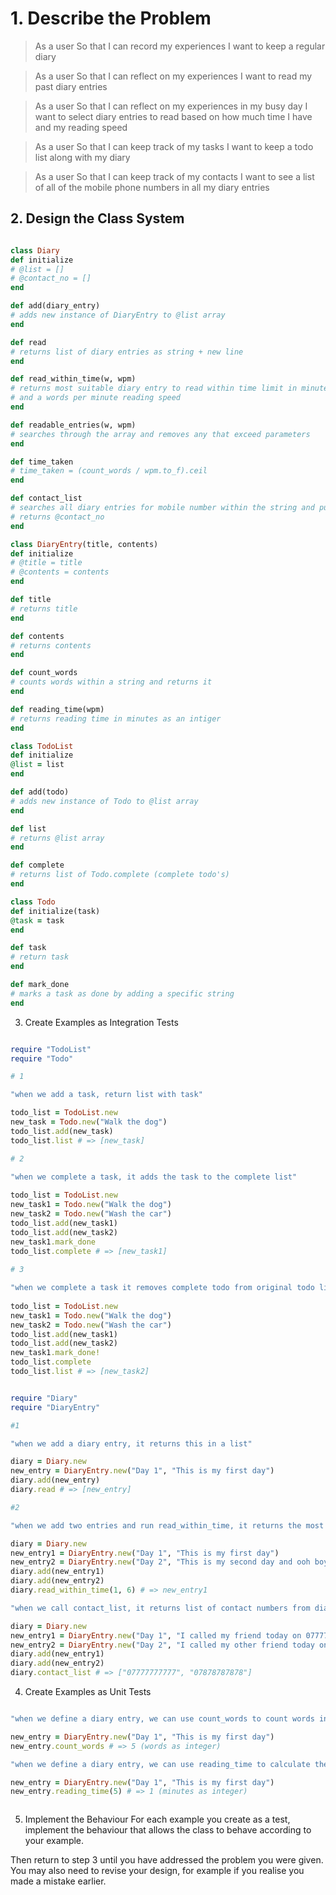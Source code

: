 # 1. Describe the Problem

> As a user
> So that I can record my experiences
> I want to keep a regular diary

> As a user
> So that I can reflect on my experiences
> I want to read my past diary entries

> As a user
> So that I can reflect on my experiences in my busy day
> I want to select diary entries to read based on how much time I have and my reading speed

> As a user
> So that I can keep track of my tasks
> I want to keep a todo list along with my diary

> As a user
> So that I can keep track of my contacts
> I want to see a list of all of the mobile phone numbers in all my diary entries

## 2. Design the Class System

```ruby

class Diary
def initialize
# @list = []
# @contact_no = []
end

def add(diary_entry)
# adds new instance of DiaryEntry to @list array
end

def read
# returns list of diary entries as string + new line
end

def read_within_time(w, wpm)
# returns most suitable diary entry to read within time limit in minutes
# and a words per minute reading speed
end

def readable_entries(w, wpm)
# searches through the array and removes any that exceed parameters
end

def time_taken
# time_taken = (count_words / wpm.to_f).ceil 
end

def contact_list
# searches all diary entries for mobile number within the string and pushes to @contact_no
# returns @contact_no
end

class DiaryEntry(title, contents)
def initialize
# @title = title
# @contents = contents
end

def title
# returns title
end

def contents 
# returns contents
end

def count_words
# counts words within a string and returns it
end

def reading_time(wpm)
# returns reading time in minutes as an intiger
end

class TodoList
def initialize
@list = list
end

def add(todo)
# adds new instance of Todo to @list array
end

def list
# returns @list array
end

def complete
# returns list of Todo.complete (complete todo's)
end

class Todo
def initialize(task)
@task = task
end

def task
# return task
end

def mark_done
# marks a task as done by adding a specific string
end

```


3. Create Examples as Integration Tests

``` ruby

require "TodoList"
require "Todo"

# 1

"when we add a task, return list with task"

todo_list = TodoList.new
new_task = Todo.new("Walk the dog")
todo_list.add(new_task)
todo_list.list # => [new_task]

# 2

"when we complete a task, it adds the task to the complete list"
 
todo_list = TodoList.new
new_task1 = Todo.new("Walk the dog")
new_task2 = Todo.new("Wash the car")
todo_list.add(new_task1)
todo_list.add(new_task2)
new_task1.mark_done
todo_list.complete # => [new_task1]
     
# 3

"when we complete a task it removes complete todo from original todo list" do
      
todo_list = TodoList.new
new_task1 = Todo.new("Walk the dog")
new_task2 = Todo.new("Wash the car")
todo_list.add(new_task1)
todo_list.add(new_task2)
new_task1.mark_done!
todo_list.complete
todo_list.list # => [new_task2]


require "Diary"
require "DiaryEntry"

#1

"when we add a diary entry, it returns this in a list"

diary = Diary.new
new_entry = DiaryEntry.new("Day 1", "This is my first day")
diary.add(new_entry)
diary.read # => [new_entry]

#2

"when we add two entries and run read_within_time, it returns the most suitable option"

diary = Diary.new
new_entry1 = DiaryEntry.new("Day 1", "This is my first day")
new_entry2 = DiaryEntry.new("Day 2", "This is my second day and ooh boy is it so much longer!")
diary.add(new_entry1)
diary.add(new_entry2)
diary.read_within_time(1, 6) # => new_entry1

"when we call contact_list, it returns list of contact numbers from diary entries"

diary = Diary.new
new_entry1 = DiaryEntry.new("Day 1", "I called my friend today on 07777777777")
new_entry2 = DiaryEntry.new("Day 2", "I called my other friend today on 07878787878")
diary.add(new_entry1)
diary.add(new_entry2)
diary.contact_list # => ["07777777777", "07878787878"]

```
4. Create Examples as Unit Tests

```ruby

"when we define a diary entry, we can use count_words to count words in that string"

new_entry = DiaryEntry.new("Day 1", "This is my first day")
new_entry.count_words # => 5 (words as integer)

"when we define a diary entry, we can use reading_time to calculate the time it would take to read"

new_entry = DiaryEntry.new("Day 1", "This is my first day")
new_entry.reading_time(5) # => 1 (minutes as integer)



```


5. Implement the Behaviour
For each example you create as a test, implement the behaviour that allows the class to behave according to your example.

Then return to step 3 until you have addressed the problem you were given. You may also need to revise your design, for example if you realise you made a mistake earlier.